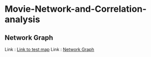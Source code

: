 # Movie-Network-and-Correlation-analysis

## Network Graph

Link : [Link to test map](https://rachacjh.github.io/Movie-Network-and-Correlation-analysis/test_graph.html)
Link : [Network Graph](https://rachacjh.github.io/IMDb_Movie_Data_Analysis/network_graph.html)
